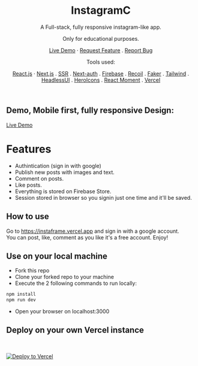<p align="center">
<h1 align="center">InstagramC</h1>
</p>

<p align="center">
    <p align="center">A Full-stack, fully responsive instagram-like app.</p>
    <p align="center"> Only for educational purposes.</p>
    <p align="center">
      <a href="https://instagramc.vercel.app/">Live Demo</a>
      ·
      <a href="https://github.com/MohamedHakem/instagramc/issues/new/choose">Request Feature</a>
      .
      <a href="https://github.com/MohamedHakem/instagramc/issues/new/choose">Report Bug</a>
    </p>
    <p align="center">Tools used:</p>
    <p align="center">
      <a href="https://reactjs.org/">React.js</a>
      ·
      <a href="https://nextjs.org/">Next.js</a>
      .
      <a href="https://nextjs.org/">SSR</a>
      .
      <a href="https://github.com/anuraghazra/github-readme-stats/issues/new/choose">Next-auth</a>
      .
      <a href="https://firebase.com/">Firebase</a>
      .
      <a href="https://recoiljs.org/">Recoil</a>
      .
      <a href="https://github.com/marak/Faker.js/">Faker</a>
      .
      <a href="https://github.com/anuraghazra/github-readme-stats/issues/new/choose">Tailwind</a>
      .
      <a href="https://github.com/anuraghazra/github-readme-stats/issues/new/choose">HeadlessUI</a>
      .
      <a href="https://github.com/anuraghazra/github-readme-stats/issues/new/choose">HeroIcons</a>
      .
      <a href="https://github.com/anuraghazra/github-readme-stats/issues/new/choose">React Moment</a>
      .
      <a href="https://vercel.com/">Vercel</a>
    </p>
<br/>

## Demo, Mobile first, fully responsive Design:

<a href="https://instaframe.vercel.app/">Live Demo</a>

<!-- ## Mobile first, fully responsive Design:  -->

<!--
https://user-images.githubusercontent.com/29775958/146556722-52b53acb-5399-4abd-a9fe-435b035c88ca.mp4

 -->

# Features

- Authintication (sign in with google)
- Publish new posts with images and text.
- Comment on posts.
- Like posts.
- Everything is stored on Firebase Store.
- Session stored in browser so you signin just one time and it'll be saved.

## How to use

Go to https://instaframe.vercel.app and sign in with a google account. <br/>
You can post, like, comment as you like it's a free account. Enjoy!

## Use on your local machine

- Fork this repo
- Clone your forked repo to your machine
- Execute the 2 following commands to run locally:

```bash
npm install
npm run dev
```

- Open your browser on localhost:3000

## Deploy on your own Vercel instance

<br/>

[![Deploy to Vercel](https://vercel.com/button)](https://vercel.com/import/project?template=https://github.com/MohamedHakem/InstaFrame)
